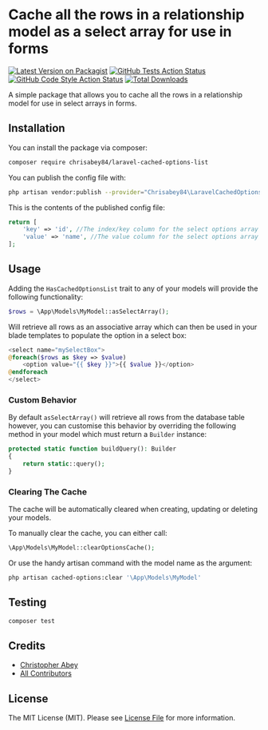 
# Cache all the rows in a relationship model as a select array for  use in forms

[![Latest Version on Packagist](https://img.shields.io/packagist/v/chrisabey84/laravel-cached-options-list.svg?style=flat-square)](https://packagist.org/packages/chrisabey84/laravel-cached-options-list)
[![GitHub Tests Action Status](https://img.shields.io/github/workflow/status/chrisabey84/laravel-cached-options-list/run-tests?label=tests)](https://github.com/chrisabey84/laravel-cached-options-list/actions?query=workflow%3Arun-tests+branch%3Amain)
[![GitHub Code Style Action Status](https://img.shields.io/github/workflow/status/chrisabey84/laravel-cached-options-list/Check%20&%20fix%20styling?label=code%20style)](https://github.com/chrisabey84/laravel-cached-options-list/actions?query=workflow%3A"Check+%26+fix+styling"+branch%3Amain)
[![Total Downloads](https://img.shields.io/packagist/dt/chrisabey84/laravel-cached-options-list.svg?style=flat-square)](https://packagist.org/packages/chrisabey84/laravel-cached-options-list)

A simple package that allows you to cache all the rows in a relationship model for use in select arrays in forms.

## Installation

You can install the package via composer:

```bash
composer require chrisabey84/laravel-cached-options-list
```

You can publish the config file with:

```bash
php artisan vendor:publish --provider="Chrisabey84\LaravelCachedOptionsList\LaravelCachedOptionsListServiceProvider
```

This is the contents of the published config file:

```php
return [
    'key' => 'id', //The index/key column for the select options array
    'value' => 'name', //The value column for the select options array
];
```

## Usage

Adding the `HasCachedOptionsList` trait to any of your models will provide the following functionality:

```php
$rows = \App\Models\MyModel::asSelectArray();
```

Will retrieve all rows as an associative array which can then be used in your blade templates to populate the option in a select box:

```php
<select name="mySelectBox">
@foreach($rows as $key => $value)
	<option value="{{ $key }}">{{ $value }}</option>
@endforeach
</select>
```

### Custom Behavior

By default `asSelectArray()` will retrieve all rows from the database table however, you can customise this behavior by overriding the following method in your model which must return a `Builder` instance:

```php
protected static function buildQuery(): Builder
{
	return static::query();
}
```

### Clearing The Cache

The cache will be automatically cleared when creating, updating or deleting your models.

To manually clear the cache, you can either call:

```php
\App\Models\MyModel::clearOptionsCache();
```

Or use the handy artisan command with the model name as the argument:

```bash
php artisan cached-options:clear '\App\Models\MyModel'
```

## Testing

```bash
composer test
```


## Credits

- [Christopher Abey](https://github.com/chrisabey84)
- [All Contributors](../../contributors)

## License

The MIT License (MIT). Please see [License File](LICENSE.md) for more information.
